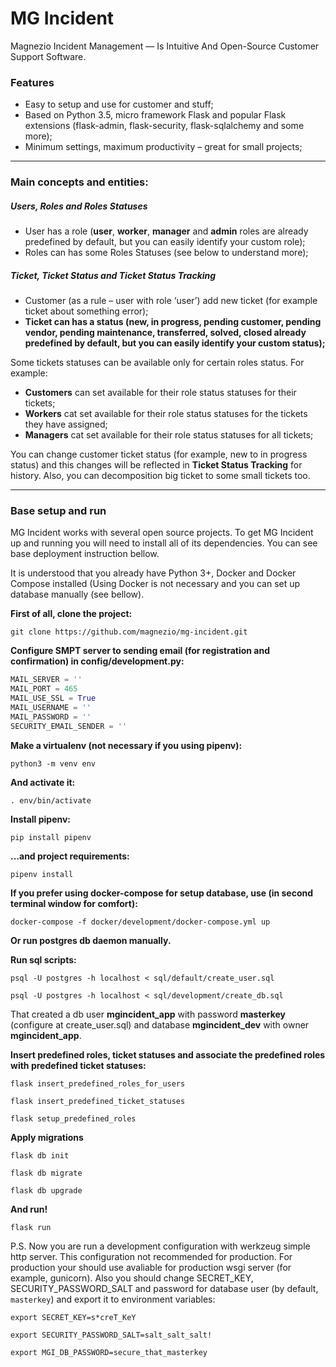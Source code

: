 # MG Incident
Magnezio Incident Management — Is Intuitive And Open-Source Customer Support Software.

### Features
* Easy to setup and use for customer and stuff;
* Based on Python 3.5, micro framework Flask and popular Flask extensions (flask-admin, flask-security, flask-sqlalchemy and some more);
*  Minimum settings, maximum productivity – great for small projects;

------------


### Main concepts and entities:
##### Users, Roles and Roles Statuses
- User has a role (**user**, **worker**, **manager** and **admin** roles are already predefined by default, but you can easily identify your custom role);
- Roles can has some Roles Statuses (see below to understand more);

##### Ticket, Ticket Status and Ticket Status Tracking
- Customer (as a rule – user with role ‘user’) add new ticket (for example ticket about something error);
- **Ticket can has a status (new, in progress, pending customer, pending vendor, pending maintenance, transferred, solved, closed already predefined by default, but you can easily identify your custom status);**

Some tickets statuses can be available only for certain roles status.
For example:
- **Customers** can set available for their role status statuses for their tickets;
- **Workers** cat set available for their role status statuses for the tickets they have assigned;
- **Managers** cat set available for their role status statuses for all tickets;

You can change customer ticket status (for example, new to in progress status) and this changes will be reflected in **Ticket Status Tracking** for history. Also, you can decomposition big ticket to some small tickets too.

------------


### Base setup and run
MG Incident works with several open source projects. To get MG Incident up and running you will need to install all of its dependencies. You can see base deployment instruction bellow.

It is understood that you already have Python 3+, Docker and Docker Compose installed (Using Docker is not necessary and you can set up database manually (see bellow).

**First of all, clone the project:**

`git clone https://github.com/magnezio/mg-incident.git`

**Configure SMPT server to sending email (for registration and confirmation) in config/development.py:**
```python
MAIL_SERVER = ''
MAIL_PORT = 465
MAIL_USE_SSL = True
MAIL_USERNAME = ''
MAIL_PASSWORD = ''
SECURITY_EMAIL_SENDER = ''
```
**Make a virtualenv (not necessary if you using pipenv):**

`python3 -m venv env`

**And activate it:**

`. env/bin/activate`

**Install pipenv:**

`pip install pipenv`

**...and project requirements:**

`pipenv install`

**If you prefer using docker-compose for setup database, use (in second terminal window for comfort):**

`docker-compose -f docker/development/docker-compose.yml up`

**Or run postgres db daemon manually.**

**Run sql scripts:**

`psql -U postgres -h localhost < sql/default/create_user.sql`

`psql -U postgres -h localhost < sql/development/create_db.sql`

That created a db user **mgincident_app** with password **masterkey** (configure at  create_user.sql) and database **mgincident_dev** with owner **mgincident_app**.

**Insert predefined roles, ticket statuses and associate the predefined roles with predefined ticket statuses:**

`flask insert_predefined_roles_for_users`

`flask insert_predefined_ticket_statuses`

`flask setup_predefined_roles`

**Apply migrations**

`flask db init`

`flask db migrate`

`flask db upgrade`

**And run!**

`flask run`

P.S. Now you are run a development configuration with werkzeug simple http server. This configuration not recommended for production.
For production your should use avaliable for production wsgi server (for example, gunicorn). Also you should change SECRET_KEY, SECURITY_PASSWORD_SALT and password for database user (by default, `masterkey`) and export it to environment variables:

`export SECRET_KEY=s*creT_KeY `

`export SECURITY_PASSWORD_SALT=salt_salt_salt! `

`export MGI_DB_PASSWORD=secure_that_masterkey`

